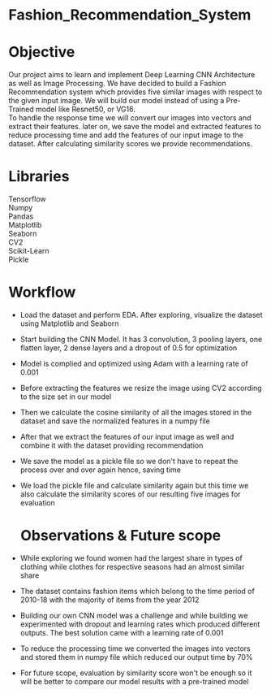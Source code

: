 # Fashion_Recommendation_System

# Objective
Our project aims to learn and implement Deep Learning CNN Architecture as well as Image Processing. We have decided to build a Fashion Recommendation system which provides five similar images with respect to the given input image. We will build our model instead of using a Pre-Trained model like Resnet50, or VG16.   
To handle the response time we will convert our images into vectors and extract their features. later on, we save the model and extracted features to reduce processing time and add the features of our input image to the dataset. After calculating similarity scores we provide recommendations.

# Libraries

Tensorflow  
Numpy  
Pandas  
Matplotlib  
Seaborn  
CV2  
Scikit-Learn  
Pickle  

# Workflow 

* Load the dataset and perform EDA. After exploring, visualize the dataset using Matplotlib and Seaborn
  
* Start building the CNN Model. It has 3 convolution, 3 pooling layers, one flatten layer, 2 dense layers and a dropout of 0.5 for optimization

* Model is complied and optimized using Adam with a learning rate of 0.001

* Before extracting the features we resize the image using CV2 according to the size set in our model

* Then we calculate the cosine similarity of all the images stored in the dataset and save the normalized features in a numpy file

* After that we extract the features of our input image as well and combine it with the dataset providing recommendation

* We save the model as a pickle file so we don't have to repeat the process over and over again hence, saving time

* We load the pickle file and calculate similarity again but this time we also calculate the similarity scores of our resulting five images for evaluation


  # Observations & Future scope

* While exploring we found women had the largest share in types of clothing while clothes for respective seasons had an almost similar share

* The dataset contains fashion items which belong to the time period of 2010-18 with the majority of items from the year 2012
 
* Building our own CNN model was a challenge and while building we experimented with dropout and learning rates which produced different outputs. The best solution came with a learning rate of 0.001
 
* To reduce the processing time we converted the images into vectors and stored them in numpy file which reduced our output time by 70%
 
* For future scope, evaluation by similarity score won't be enough so it will be better to compare our model results with a pre-trained model
